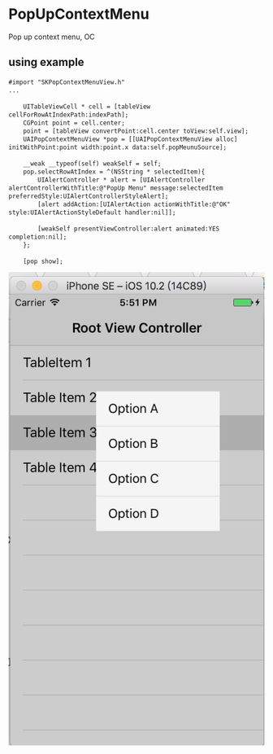 # PopUpContextMenu
Pop up context menu, OC
## using example
```oc
#import "SKPopContextMenuView.h"
...

    UITableViewCell * cell = [tableView cellForRowAtIndexPath:indexPath];
    CGPoint point = cell.center;
    point = [tableView convertPoint:cell.center toView:self.view];
    UAIPopContextMenuView *pop = [[UAIPopContextMenuView alloc] initWithPoint:point width:point.x data:self.popMeunuSource];
    
    __weak __typeof(self) weakSelf = self;
    pop.selectRowAtIndex = ^(NSString * selectedItem){
        UIAlertController * alert = [UIAlertController alertControllerWithTitle:@"PopUp Menu" message:selectedItem preferredStyle:UIAlertControllerStyleAlert];
        [alert addAction:[UIAlertAction actionWithTitle:@"OK" style:UIAlertActionStyleDefault handler:nil]];
        
        [weakSelf presentViewController:alert animated:YES completion:nil];
    };
    
    [pop show];
```

 ![image](https://github.com/iskyfei/PopUpContextMenu/blob/master/screenSnapshot.png)
